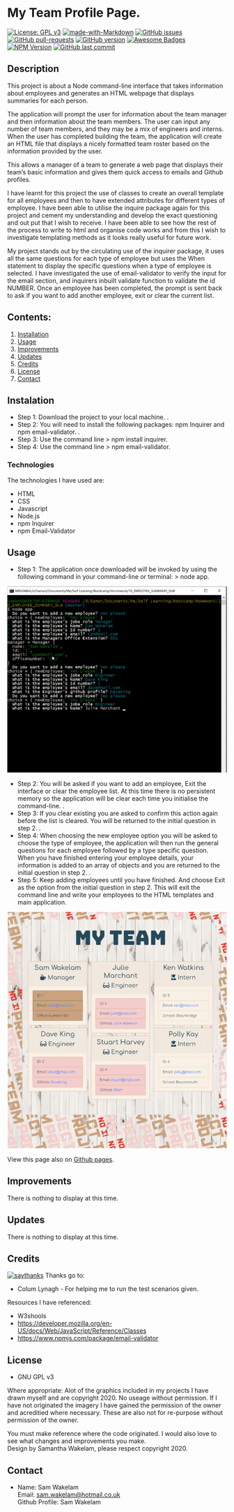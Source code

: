 

# My Team Profile Page. 

[![License: GPL v3](https://img.shields.io/badge/License-GPLv3-blue.svg)](https://www.gnu.org/licenses/gpl-3.0) 
[![made-with-Markdown](https://img.shields.io/badge/Made%20with-Markdown-1f425f.svg)](http://commonmark.org) 
[![GitHub issues](https://img.shields.io/github/issues/Naereen/StrapDown.js.svg)](https://GitHub.com/Naereen/StrapDown.js/issues/) 
[![GitHub pull-requests](https://img.shields.io/github/issues-pr/Naereen/StrapDown.js.svg)](https://GitHub.com/Naereen/StrapDown.js/pull/)
[![GitHub version](https://badge.fury.io/gh/Naereen%2FStrapDown.js.svg)](https://github.com/Naereen/StrapDown.js)
[![Awesome Badges](https://img.shields.io/badge/badges-awesome-green.svg)](https://github.com/Naereen/badges)
[![NPM Version](https://img.shields.io/npm/v/npm.svg?style=flat)]()
[![GitHub last commit](https://img.shields.io/github/last-commit/google/skia.svg?style=flat)]()

## Description

This project is about a Node command-line interface that takes information about employees and generates an HTML webpage that displays summaries for each person. 

The application will prompt the user for information about the team manager and then information about the team members. The user can input any number of team members, and they may be a mix of engineers and interns. When the user has completed building the team, the application will create an HTML file that displays a nicely formatted team roster based on the information provided by the user.

This allows a manager of a team to generate a web page that displays their team’s basic information and gives them quick access to emails and Github profiles. 

I have learnt for this project the use of classes to create an overall template for all employees and then to have extended attributes for different types of employee. I have been able to utilise the inquire package again for this project and cement my understanding and develop the exact questioning and out put that I wish to receive. I have been able to see how the rest of the process to write to html and organise code works and from this I wish to investigate templating methods as it looks really useful for future work. 

My project stands out by the circulating use of the inquirer package, it uses all the same questions for each type of employee but uses the When statement to display the specific questions when a type of employee is selected. I have investigated the use of email-validator to verify the input for the email section, and inquirers inbuilt validate function to validate the id NUMBER. Once an employee has been completed, the prompt is sent back to ask if you want to add another employee, exit or clear the current list.


## Contents: 
1. [Installation](#Instalation) 
2. [Usage](#Usage)
3. [Improvements](#Improvements)
4. [Updates](#Updates)
5. [Credits](#Credits)
6. [License](#License)
7. [Contact](#Contact)

## Instalation

* Step 1: Download the project to your local machine. . <br />
* Step 2: You will need to install the following packages: npm Inquirer and npm email-validator. . <br />
* Step 3: Use the command line > npm install inquirer. <br />
* Step 4: Use the command line > npm email-validator. <br />


### Technologies 

The technologies I have used are:
* HTML<br />
* CSS<br />
* Javascript<br />
* Node.js<br />
* npm Inquirer<br />
* npm Email-Validator<br />


## Usage

* Step 1: The application once downloaded will be invoked by using the following command in your command-line or terminal: > node app. <br />

[![Video of application](assets/images/video-screen-shot.png)](https://drive.google.com/file/d/1IGJELBsryG4rzG00xRRNDcKTDSO6FtXJ/preview)

* Step 2: You will be asked if you want to add an employee, Exit the interface or clear the employee list. At this time there is no persistent memory so the application will be clear each time you initialise the command-line. . <br />
* Step 3: If you clear existing you are asked to confirm this action again before the list is cleared. You will be returned to the initial question in step 2. . <br />
* Step 4: When choosing the new employee option you will be asked to choose the type of employee, the application will then run the general questions for each employee followed by a type specific question. When you have finished entering your employee details, your information is added to an array of objects and you are returned to the initial question in step 2. . <br />
* Step 5: Keep adding employees until you have finished. And choose Exit as the option from the initial question in step 2. This will exit the command line and write your employees to the HTML templates and main application. <br />


![HTML render](assets/images/HTML-screenshot.png)

View this page also on [Github pages](https://samwakelam.github.io/10_EMPLOYEE_SUMMARY_SLW//output/team.html).


## Improvements

There is nothing to display at this time.


## Updates 

There is nothing to display at this time.

    
## Credits 

[![saythanks](https://img.shields.io/badge/say-thanks-ff69b4.svg)](https://saythanks.io/to/kennethreitz)
Thanks go to:
* Colum Lynagh - For helping me to run the test scenarios given. 
   

Resources I have referenced:   
* W3shools <br />
* https://developer.mozilla.org/en-US/docs/Web/JavaScript/Reference/Classes<br />
* https://www.npmjs.com/package/email-validator<br />


## License 

* GNU GPL v3<br />  

Where appropriate: 
Alot of the graphics included in my projects I have drawn myself and are copyright 2020. 
No useage without permission. 
If I have not originated the imagery I have gained the permission of the owner and acreditied 
where necessary. These are also not for re-purpose without permission of the owner.

You must make reference where the code originated. I would also love to see what changes and improvements you make.  
Design by Samantha Wakelam, please respect copyright 2020. 


## Contact

* Name: Sam Wakelam   <br />Email: sam.wakelam@hotmail.co.uk <br />Github Profile: Sam Wakelam

